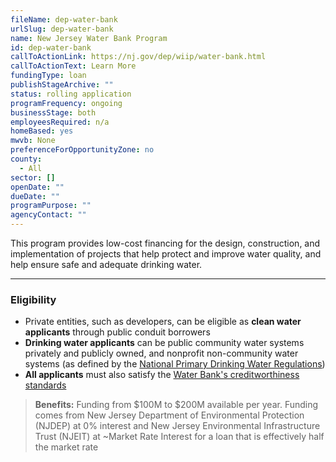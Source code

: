 ```yaml
---
fileName: dep-water-bank
urlSlug: dep-water-bank
name: New Jersey Water Bank Program
id: dep-water-bank
callToActionLink: https://nj.gov/dep/wiip/water-bank.html
callToActionText: Learn More
fundingType: loan
publishStageArchive: ""
status: rolling application
programFrequency: ongoing
businessStage: both
employeesRequired: n/a
homeBased: yes
mwvb: None
preferenceForOpportunityZone: no
county:
  - All
sector: []
openDate: ""
dueDate: ""
programPurpose: ""
agencyContact: ""
---
```


This program provides low-cost financing for the design, construction, and implementation of projects that help protect and improve water quality, and help ensure safe and adequate drinking water.

---

### Eligibility

- Private entities, such as developers, can be eligible as **clean water applicants** through public conduit borrowers
- **Drinking water applicants** can be public community water systems privately and publicly owned, and nonprofit non-community water systems (as defined by the [National Primary Drinking Water Regulations](https://www.epa.gov/ground-water-and-drinking-water/national-primary-drinking-water-regulations))
- **All applicants** must also satisfy the [Water Bank's creditworthiness standards](https://cdn.njib.gov/njib/policies/njib_credit_policy_2018.pdf)

> **Benefits:**
> Funding from $100M to $200M available per year. Funding comes from New Jersey Department of Environmental Protection (NJDEP) at 0% interest and New Jersey Environmental Infrastructure Trust (NJEIT) at ~Market Rate Interest for a loan that is effectively half the market rate
